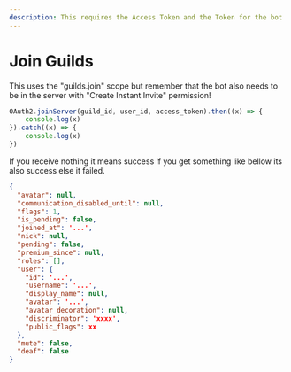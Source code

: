 ```yaml
---
description: This requires the Access Token and the Token for the bot
---
```


# Join Guilds

This uses the "guilds.join" scope but remember that the bot also needs to be in the server with "Create Instant Invite" permission!

```javascript
OAuth2.joinServer(guild_id, user_id, access_token).then((x) => {
    console.log(x)
}).catch((x) => {
    console.log(x)
})
```

If you receive nothing it means success if you get something like bellow its also success else it failed.

```json
{
  "avatar": null,
  "communication_disabled_until": null,
  "flags": 1,
  "is_pending": false,
  "joined_at": '...',
  "nick": null,
  "pending": false,
  "premium_since": null,
  "roles": [],
  "user": {
    "id": '...',
    "username": '...',
    "display_name": null,
    "avatar": '...',
    "avatar_decoration": null,
    "discriminator": 'xxxx',
    "public_flags": xx
  },
  "mute": false,
  "deaf": false
}
```
